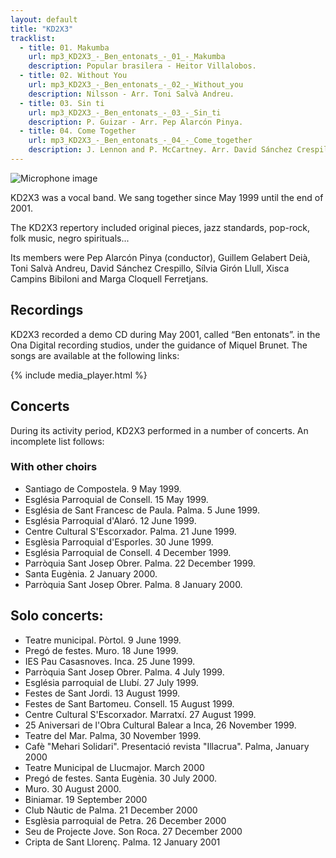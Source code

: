 ```yaml
---
layout: default
title: "KD2X3"
tracklist:
  - title: 01. Makumba
    url: mp3_KD2X3_-_Ben_entonats_-_01_-_Makumba
    description: Popular brasilera - Heitor Villalobos.  
  - title: 02. Without You
    url: mp3_KD2X3_-_Ben_entonats_-_02_-_Without_you
    description: Nilsson - Arr. Toni Salvà Andreu.
  - title: 03. Sin ti
    url: mp3_KD2X3_-_Ben_entonats_-_03_-_Sin_ti
    description: P. Guizar - Arr. Pep Alarcón Pinya.
  - title: 04. Come Together
    url: mp3_KD2X3_-_Ben_entonats_-_04_-_Come_together
    description: J. Lennon and P. McCartney. Arr. David Sánchez Crespillo
---
```


<img class="pull-right" src="{{ '/media/img/microphone.png' | prepend:site.baseurl }}" alt="Microphone image" />


KD2X3 was a vocal band. We sang together since May 1999 until the end of 2001.

The KD2X3 repertory included original pieces, jazz standards, pop-rock, folk music, negro spirituals...

Its members were Pep Alarcón Pinya (conductor), Guillem Gelabert Deià, Toni Salvà Andreu, David Sánchez Crespillo, Sílvia Girón Llull, Xisca Campins Bibiloni and Marga Cloquell Ferretjans.


## Recordings

KD2X3 recorded a demo CD during May 2001, called “Ben entonats”. in the Ona Digital recording studios, under the guidance of Miquel Brunet. The songs are available at the following links:

{% include media_player.html %}

## Concerts

During its activity period, KD2X3 performed in a number of concerts. An incomplete list follows:

### With other choirs

  * Santiago de Compostela. 9 May 1999.
  * Església Parroquial de Consell. 15 May 1999.
  * Església de Sant Francesc de Paula. Palma. 5 June 1999.
  * Església Parroquial d'Alaró. 12 June 1999.
  * Centre Cultural S'Escorxador. Palma. 21 June 1999.
  * Esglèsia Parroquial d'Esporles. 30 June 1999.
  * Església Parroquial de Consell. 4 December 1999.
  * Parròquia Sant Josep Obrer. Palma. 22 December 1999.
  * Santa Eugènia. 2 January 2000.
  * Parròquia Sant Josep Obrer. Palma. 8 January 2000.

## Solo concerts:

  * Teatre municipal. Pòrtol. 9 June 1999.
  * Pregó de festes. Muro. 18 June 1999.
  * IES Pau Casasnoves. Inca. 25 June 1999.
  * Parròquia Sant Josep Obrer. Palma. 4 July 1999.
  * Església parroquial de Llubí. 27 July 1999.
  * Festes de Sant Jordi. 13 August 1999.
  * Festes de Sant Bartomeu. Consell. 15 August 1999.
  * Centre Cultural S'Escorxador. Marratxí. 27 August 1999.
  * 25 Aniversari de l'Obra Cultural Balear a Inca, 26 November 1999.
  * Teatre del Mar. Palma, 30 November 1999.
  * Cafè "Mehari Solidari". Presentació revista "Illacrua". Palma, January 2000
  * Teatre Municipal de Llucmajor. March 2000
  * Pregó de festes. Santa Eugènia. 30 July 2000.
  * Muro. 30 August 2000.
  * Biniamar. 19 September 2000
  * Club Nàutic de Palma. 21 December 2000
  * Esglèsia parroquial de Petra. 26 December 2000
  * Seu de Projecte Jove. Son Roca. 27 December 2000
  * Cripta de Sant Llorenç. Palma. 12 January 2001

